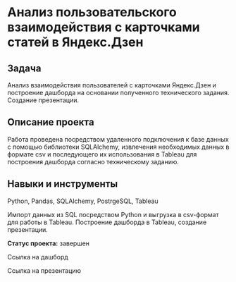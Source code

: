 # Анализ пользовательского взаимодействия с карточками статей в Яндекс.Дзен
## Задача

Анализ взаимодействия пользователей с карточками Яндекс.Дзен и построение дашборда на основании полученного технического задания. Создание презентации.

## Описание проекта

Работа проведена посредством удаленного подключения к базе данных с помощью библиотеки SQLAlchemy, извлечения необходимых данных в формате csv и последующего их использования в Tableau для построения дашборда согласно техническому заданию.

## Навыки и инструменты

Python, Pandas, SQLAlchemy, PostrgeSQL, Tableau

Импорт данных из SQL посредством Python и выгрузка в csv-формат для работы в Tableau. Построение дашборда в Tableau, создание презентации.

**Статус проекта:** завершен  

Ссылка на дашборд

Ссылка на презентацию
